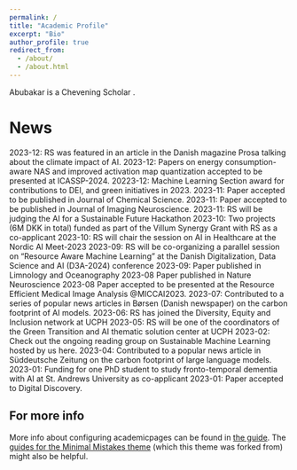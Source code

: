 ```yaml
---
permalink: /
title: "Academic Profile"
excerpt: "Bio"
author_profile: true
redirect_from: 
  - /about/
  - /about.html
---
```


Abubakar is a Chevening Scholar .

News
======
2023-12: RS was featured in an article in the Danish magazine Prosa talking about the climate impact of AI.
2023-12: Papers on energy consumption-aware NAS and improved activation map quantization accepted to be presented at ICASSP-2024.
20223-12: Machine Learning Section award for contributions to DEI, and green initiatives in 2023.
2023-11: Paper accepted to be published in Journal of Chemical Science.
2023-11: Paper accepted to be published in Journal of Imaging Neuroscience.
2023-11: RS will be judging the AI for a Sustainable Future Hackathon
2023-10: Two projects (6M DKK in total) funded as part of the Villum Synergy Grant with RS as a co-applicant
2023-10: RS will chair the session on AI in Healthcare at the Nordic AI Meet-2023
2023-09: RS will be co-organizing a parallel session on “Resource Aware Machine Learning” at the Danish Digitalization, Data Science and AI (D3A-2024) conference
2023-09: Paper published in Limnology and Oceanography
2023-08 Paper published in Nature Neuroscience
2023-08 Paper accepted to be presented at the Resource Efficient Medical Image Analysis @MICCAI2023.
2023-07: Contributed to a series of popular news articles in Børsen (Danish newspaper) on the carbon footprint of AI models.
2023-06: RS has joined the Diversity, Equity and Inclusion network at UCPH
2023-05: RS will be one of the coordinators of the Green Transition and AI thematic solution center at UCPH
2023-02: Check out the ongoing reading group on Sustainable Machine Learning hosted by us here.
2023-04: Contributed to a popular news article in Süddeutsche Zeitung on the carbon footprint of large language models.
2023-01: Funding for one PhD student to study fronto-temporal dementia with AI at St. Andrews University as co-applicant
2023-01: Paper accepted to Digital Discovery.


For more info
------
More info about configuring academicpages can be found in [the guide](https://academicpages.github.io/markdown/). The [guides for the Minimal Mistakes theme](https://mmistakes.github.io/minimal-mistakes/docs/configuration/) (which this theme was forked from) might also be helpful.
